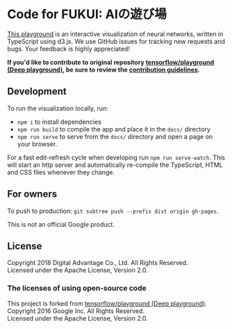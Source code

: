 # Code for FUKUI: AIの遊び場

[This playground][playground page] is an interactive visualization of neural networks, written in
TypeScript using d3.js. We use GitHub issues for tracking new requests and bugs.
Your feedback is highly appreciated!

**If you'd like to contribute to original repository [tensorflow/playground (Deep playground)][original page], be sure to review the [contribution guidelines](CONTRIBUTING.md).**

## Development

To run the visualization locally, run:

- `npm i` to install dependencies
- `npm run build` to compile the app and place it in the `docs/` directory
- `npm run serve` to serve from the `docs/` directory and open a page on your browser.

For a fast edit-refresh cycle when developing run `npm run serve-watch`.
This will start an http server and automatically re-compile the TypeScript,
HTML and CSS files whenever they change.

## For owners

To push to production: `git subtree push --prefix dist origin gh-pages`.

This is not an official Google product.

## License

Copyright 2018 Digital Advantage Co., Ltd. All Rights Reserved.  
Licensed under the Apache License, Version 2.0.

### The licenses of using open-source code

This project is forked from [tensorflow/playground (Deep playground)][original page].  
Copyright 2016 Google Inc. All Rights Reserved.  
Licensed under the Apache License, Version 2.0.

[AIの遊び場 page]: https://code4fukui.github.io/playground/
[playground page]: https://deepinsider.github.io/playground/
[original page]: https://github.com/tensorflow/playground
